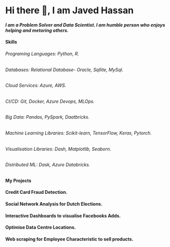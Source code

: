 # Hi there 👋, I am Javed Hassan
#### *I am a Problem Solver and Data Scientist. I am humble person who enjoys helping and metoring others.*

#### Skills
###### Programing Languages: Python, R.
###### Databases: Relational Database- Oracle, Sqllite, MySql.
###### Cloud Services: Azure, AWS.
###### CI/CD: Git, Docker, Azure Devops, MLOps.
###### Big Data: Pandas, PySpark, Daatbricks.
###### Machine Learning Libraries: Scikit-learn, TensorFlow, Keras, Pytorch.
###### Visualisation Libraries: Dash, Matplotlib, Seaborn.
###### Distributed ML: Dask, Azure Databricks.

#### My Projects 

#### Credit Card Fraud Detection. 
#### Social Network Analysis for Dutch Elections.
#### Interactive Dashboards to visualise Facebooks Adds.
#### Optimise Data Centre Locations.
#### Web scraping for Employee Characteristic to sell products.





